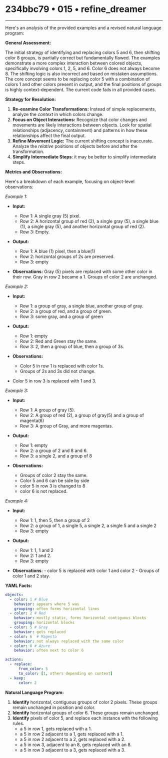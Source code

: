 # 234bbc79 • 015 • refine_dreamer

---
Here's an analysis of the provided examples and a revised natural language program:

**General Assessment:**

The initial strategy of identifying and replacing colors 5 and 6, then shifting color 8 groups, is partially correct but fundamentally flawed. The examples demonstrate a more complex interaction between colored objects, specifically involving colors 1, 2, 5, and 6. Color 6 does not always become 8. The shifting logic is also incorrect and based on mistaken assumptions. The core concept seems to be replacing color 5 with a combination of colors 1 and other colors present in output, and the final positions of groups is highly context-dependent. The current code fails in all provided cases.

**Strategy for Resolution:**
1.  **Re-examine Color Transformations:** Instead of simple replacements, analyze the *context* in which colors change.
2.  **Focus on Object Interactions:** Recognize that color changes and movements are likely interactions between objects. Look for spatial relationships (adjacency, containment) and patterns in how these relationships affect the final output.
3.  **Refine Movement Logic:** The current shifting concept is inaccurate. Analyze the *relative* positions of objects before and after the transformation.
4. **Simplify Intermediate Steps**: it may be better to simplify intermediate steps.

**Metrics and Observations:**

Here's a breakdown of each example, focusing on object-level observations:

*Example 1:*

*   **Input:**
    *   Row 1: A single gray (5) pixel.
    *   Row 2: A horizontal group of red (2), a single gray (5), a single blue (1), a single gray (5), and another horizontal group of red (2).
    *   Row 3: Empty.

*   **Output:**
    *   Row 1: A blue (1) pixel, then a blue(1)
    *   Row 2: horizontal groups of 2s are preserved.
    *   Row 3: empty

*   **Observations:** Gray (5) pixels are replaced with some other color in their row.
    Gray in row 2 became a 1.
    Groups of color 2 are unchanged.

*Example 2:*

*   **Input:**
    *   Row 1: a group of gray, a single blue, another group of gray.
    *   Row 2: a group of red, and a group of green.
    *  Row 3: some gray, and a group of green

*   **Output:**
      *  Row 1: empty
      * Row 2: Red and Green stay the same.
      * Row 3: 2, then a group of blue, then a group of 3s.

*   **Observations:**
    * Color 5 in row 1 is replaced with color 1s.
    * Groups of 2s and 3s did not change.
   *  Color 5 in row 3 is replaced with 1 and 3.

*Example 3:*

*   **Input:**
    *   Row 1: A group of gray (5).
    *   Row 2: A group of red (2), a group of gray(5) and a group of magenta(6)
    *   Row 3: A group of Gray, and more magentas.

*   **Output:**
    *  Row 1: empty
    * Row 2: a group of 2 and 8 and 6.
    * Row 3: a single 2, and a group of 8

*   **Observations:**
    -  Groups of color 2 stay the same.
    - Color 5 and 6 can be side by side
    - color 5 in row 3 is changed to 8
    - color 6 is not replaced.

*Example 4:*

*   **Input:**
      * Row 1: 1, then 5, then a group of 2
      * Row 2: a group of 1, a single 5, a single 2, a single 5 and a single 2
      * Row 3: empty

*   **Output:**
    * Row 1: 1, 1 and 2
    * Row 2: 1 and 2.
    * Row 3: empty

*   **Observations**:
        - color 5 is replaced with color 1 and color 2
        - Groups of color 1 and 2 stay.

**YAML Facts:**

```yaml
objects:
  - color: 1 # Blue
    behavior: appears where 5 was
    grouping: often forms horizontal lines
  - color: 2 # Red
    behavior: mostly static, forms horizontal contiguous blocks
    grouping: horizontal blocks
  - color: 5 # Gray
    behavior: gets replaced
  - color: 6  # Magenta
    behavior: not always replaced with the same color
  - color: 8 # Azure
    behavior: often next to color 6

actions:
  - replace:
      from_color: 5
      to_color: [1, others depending on context]
  - keep:
      color: 2

```

**Natural Language Program:**

1.  **Identify** horizontal, contiguous groups of color 2 pixels. These groups remain unchanged in position and color.
2. **Identify** horizontal groups of color 6. These groups remain unchanged.
3. **Identify** pixels of color 5, and replace each instance with the following rules.
    - a 5 in row 1, gets replaced with a 1.
    - a 5 in row 2 adjacent to a 1, gets replaced with a 1.
    - a 5 in row 2 adjacent to a 2, gets replaced with a 2.
    - a 5 in row 3, adjacent to an 8, gets replaced with an 8.
    - a 5 in row 3 adjacent to a 3, gets replaced with a 3.


